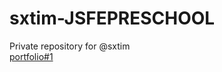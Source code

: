 # sxtim-JSFEPRESCHOOL
Private repository for @sxtim    
[portfolio#1](https://rolling-scopes-school.github.io/sxtim-JSFEPRESCHOOL/portfolio/)
